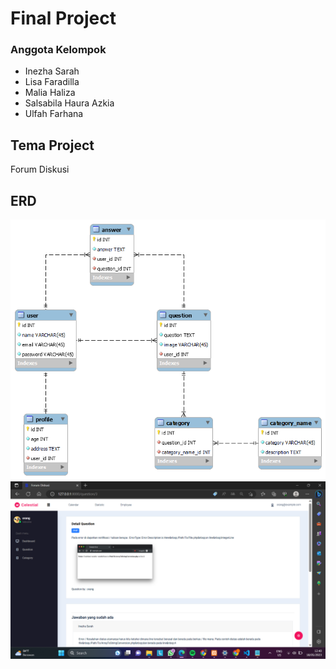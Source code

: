 # Final Project

### Anggota Kelompok

- Inezha Sarah
- Lisa Faradilla
- Malia Haliza
- Salsabila Haura Azkia
- Ulfah Farhana

## Tema Project
Forum Diskusi

## ERD
<img src="public/ERD.png">
<img src="public/webquest1.png">